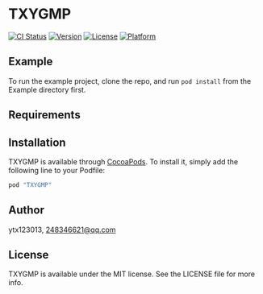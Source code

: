 # TXYGMP

[![CI Status](http://img.shields.io/travis/ytx123013/TXYGMP.svg?style=flat)](https://travis-ci.org/ytx123013/TXYGMP)
[![Version](https://img.shields.io/cocoapods/v/TXYGMP.svg?style=flat)](http://cocoapods.org/pods/TXYGMP)
[![License](https://img.shields.io/cocoapods/l/TXYGMP.svg?style=flat)](http://cocoapods.org/pods/TXYGMP)
[![Platform](https://img.shields.io/cocoapods/p/TXYGMP.svg?style=flat)](http://cocoapods.org/pods/TXYGMP)

## Example

To run the example project, clone the repo, and run `pod install` from the Example directory first.

## Requirements

## Installation

TXYGMP is available through [CocoaPods](http://cocoapods.org). To install
it, simply add the following line to your Podfile:

```ruby
pod "TXYGMP"
```

## Author

ytx123013, 248346621@qq.com

## License

TXYGMP is available under the MIT license. See the LICENSE file for more info.
